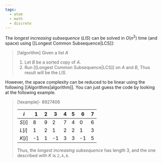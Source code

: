 ```yaml
---
tags:
  - atom
  - math
  - discrete
---
```

The *longest increasing subsequence* (*LIS*) can be solved in $O(n^2)$ time (and space) using [[Longest Common Subsequence|LCS]]:

> [!algorithm]
> Given a list $A$
> 1. Let $B$ be a sorted copy of $A$.
> 2. Run [[Longest Common Subsequence|LCS]] on $A$ and $B$,
> Thus result will be the *LIS*.

However, the space complexity can be reduced to be linear using the following [[Algorithms|algorithm]]. You can just guess the code by looking at the following example.

> [!example]- 8927406
> 
> | $i$    | 1   | 2   | 3   | 4   | 5   | 6   | 7   |
> | ------ | --- | --- | --- | --- | --- | --- | --- |
> | $S[i]$ | 8   | 9   | 2   | 7   | 4   | 0   | 6   |
> | $L[i]$ | 1   | 2   | 1   | 2   | 2   | 1   | 3   |
> | $K[i]$ | -1  | 1   | -1  | 3   | 3   | -1  | 5   |
> 
> Thus, the *longest increasing subsequence* has length $3$, and the one described with $K$ is `2,4,6`.